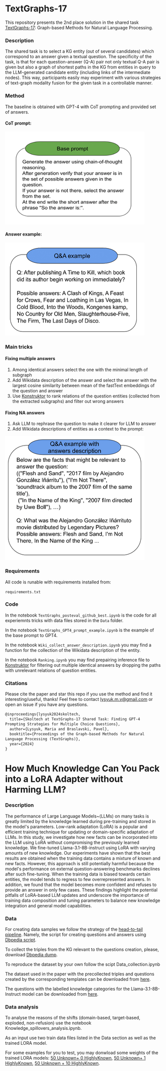 # TextGraphs-17

This repository presents the 2nd place solution in the shared task [TextGraphs-17](https://sites.google.com/view/textgraphs2024/home/shared-task): Graph-based Methods for Natural Language Processing.

 ### Description
The shared task is to select a KG entity (out of several candidates) which correspond to an answer given a textual question. The specificity of the task, is that for each question-answer (Q-A) pair not only textual Q-A pair is given but also a graph of shortest paths in the KG from entities in query to the LLM-generated candidate entity (including links of the intermediate nodes). This way, participants easily may experiment with various strategies of text-graph modality fusion for the given task in a controllable manner. 

### Method

The baseline is obtained with GPT-4 with CoT prompting and provided set of answers.

#### CoT prompt:
<img src="Images/base_prompt.png" alt="drawing" width="450" height ="300"/>

#### Answer example:

<img src="Images/qa_example.png" alt="drawing" width="450" height ="300"/>

### Main tricks

#### Fixing multiple answers 

1) Among identical answers select the one with the minimal length of subgraph
2) Add Wikidata description of the answer and select the answer with the largest cosine similarity between mean of the fastText embeddings of the question and answer
3) Use [Konstruktor](https://github.com/s-nlp/konstruktor) to rank relations of the question entities (collected from the extracted subgraphs) and filter out wrong answers

#### Fixing NA answers
1) Ask LLM to rephrase the question to make it clearer for LLM to answer
2) Add Wikidata descriptions of entities as a context to the prompt:

<img src="Images/qa_example_v2.png" alt="drawing" width="450" height ="400"/>

### Requirements

All code is runable with requirements installed from: 

`requirements.txt`

### Code

In the notebook `TextGraphs_posteval_github_best.ipynb` is the code for all experiemnts tricks with data files stored in the `Data` folder.

In the notebook `TextGraphs_GPT4_prompt_example.ipynb` is the example of the base prompt to GPT4.

In the notebook `Wiki_collect_answer_description.ipynb` you may find a function for the collection of the Wikidata description of the entity.

In the notebook `Ranking.ipynb` you may find prepairing inference file to [Konstruktor](https://github.com/s-nlp/konstruktor) for filtering out multiple identical answers by dropping the paths with unrelevant relations of question entities.

### Citations

Please cite the paper and star this repo if you use the method and find it interesting/useful, thanks! Feel free to contact lysyuk.m.v@gmail.com or open an issue if you have any questions.

```
@inproceedings{lysyuk2024skoltech,
  title={Skoltech at TextGraphs-17 Shared Task: Finding GPT-4 Prompting Strategies for Multiple Choice Questions},
  author={Lysyuk, Maria and Braslavski, Pavel},
  booktitle={Proceedings of the Graph-based Methods for Natural Language Processing (TextGraphs)},
  year={2024}
}
```

# How Much Knowledge Can You Pack into a LoRA Adapter without Harming LLM?

### Description

The performance of Large Language Models~(LLMs) on many tasks is greatly limited by the knowledge learned during pre-training and stored in the model's parameters. Low-rank adaptation (LoRA) is a popular and efficient training technique for updating or domain-specific adaptation of LLMs. In this study, we investigate how new facts can be incorporated into the LLM using LoRA without compromising the previously learned knowledge. We fine-tuned Llama-3.1-8B-instruct using LoRA with varying amounts of new knowledge. Our experiments have shown that the best results are obtained when the training data contains a mixture of known and new facts. However, this approach is still potentially harmful because the model's performance on external question-answering benchmarks declines after such fine-tuning. When the training data is biased towards certain entities, the model tends to regress to few overrepresented answers. In addition, we found that the model becomes more confident and refuses to provide an answer in only few cases. These findings highlight the potential pitfalls of LoRA-based LLM updates and underscore the importance of training data composition and tuning parameters to balance new knowledge integration and general model capabilities.

### Data 

For creating data samples we follow the strategy of the [head-to-tail pipeline](https://github.com/facebookresearch/head-to-tail). Namely, the script for creating questions and answers using [Dbpedia script](https://github.com/facebookresearch/head-to-tail).

To collect the triples from the KG relevant to the questions creation, please, download [Dbpedia dump](https://databus.dbpedia.org/dbpedia/mappings/mappingbased-objects). 

To reproduce the dataset by your own follow the scipt Data_collection.ipynb

The dataset used in the paper with the precollected triples and questions created by the corresponding templates can be downloaded from [here](https://drive.google.com/file/d/1pCtfRlvBW769384AgmfNBpIU8OmftfKd/view?usp=sharing).

The questions with the labelled knowledge categories for the Llama-3.1-8B-Instruct model can be downloaded from [here](https://drive.google.com/file/d/1-NDeTa8TMRNY9UIsIqtI-Iw4vq-rda35/view?usp=sharing).

### Data analysis

To analyse the reasons of the shifts (domain-based, target-based, exploded, non-refusion) use the notebook Knowledge_spillovers_analysis.ipynb.

As an input use two train data files listed in the Data section as well as the trained LORA model.

For some examples for you to test, you may donwload some weights of the trained LORA models: [50 Unknown+ 0 HighlyKnown](https://drive.google.com/file/d/18aTHDFA6RtxhOUK9L_D27toPj94VjeNd/view?usp=sharing),  [50 Unknown+ 1 HighlyKnown](https://drive.google.com/file/d/1ya5tE5XBLC4n7PP01_v9z00Bzy_2tQj-/view?usp=sharing), [50 Unknown + 10 HighlyKnown](https://drive.google.com/file/d/1o1SKVEiTbpMA7_PeLV5DXI_oI2wxYeiQ/view?usp=sharing).



